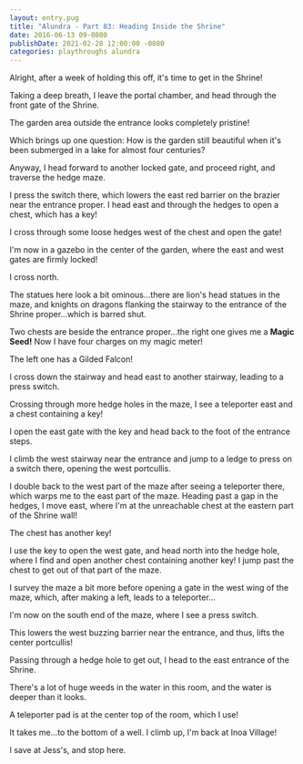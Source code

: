 ```yaml
---
layout: entry.pug
title: "Alundra - Part 83: Heading Inside the Shrine"
date: 2016-06-13 09-0800
publishDate: 2021-02-28 12:00:00 -0800
categories: playthroughs alundra
---
```


Alright, after a week of holding this off, it's time to get in the Shrine!

Taking a deep breath, I leave the portal chamber, and head through the front gate of the Shrine.

The garden area outside the entrance looks completely pristine!

Which brings up one question: How is the garden still beautiful when it's been submerged in a lake for almost four centuries?

Anyway, I head forward to another locked gate, and proceed right, and traverse the hedge maze.

I press the switch there, which lowers the east red barrier on the brazier near the entrance proper. I head east and through the hedges to open a chest, which has a key!

I cross through some loose hedges west of the chest and open the gate!

I'm now in a gazebo in the center of the garden, where the east and west gates are firmly locked!

I cross north.

The statues here look a bit ominous...there are lion's head statues in the maze, and knights on dragons flanking the stairway to the entrance of the Shrine proper...which is barred shut.

Two chests are beside the entrance proper...the right one gives me a **Magic Seed!** Now I have four charges on my magic meter!

The left one has a Gilded Falcon!

I cross down the stairway and head east to another stairway, leading to a press switch.

Crossing through more hedge holes in the maze, I see a teleporter east and a chest containing a key!

I open the east gate with the key and head back to the foot of the entrance steps.

I climb the west stairway near the entrance and jump to a ledge to press on a switch there, opening the west portcullis.

I double back to the west part of the maze after seeing a teleporter there, which warps me to the east part of the maze. Heading past a gap in the hedges, I move east, where I'm at the unreachable chest at the eastern part of the Shrine wall!

The chest has another key!

I use the key to open the west gate, and head north into the hedge hole, where I find and open another chest containing another key! I jump past the chest to get out of that part of the maze.

I survey the maze a bit more before opening a gate in the west wing of the maze, which, after making a left, leads to a teleporter...

I'm now on the south end of the maze, where I see a press switch.

This lowers the west buzzing barrier near the entrance, and thus, lifts the center portcullis!

Passing through a hedge hole to get out, I head to the east entrance of the Shrine.

There's a lot of huge weeds in the water in this room, and the water is deeper than it looks.

A teleporter pad is at the center top of the room, which I use!

It takes me...to the bottom of a well. I climb up, I'm back at Inoa Village!

I save at Jess's, and stop here.